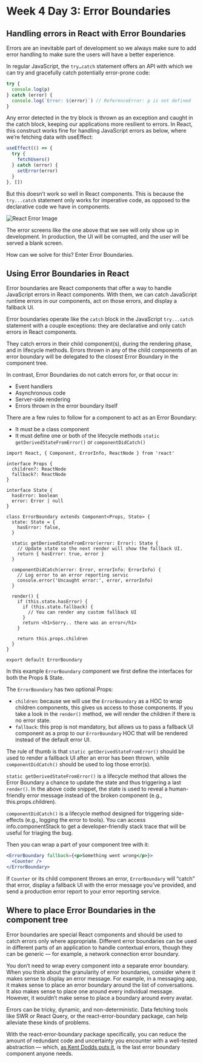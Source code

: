 # Week 4 Day 3: Error Boundaries

## Handling errors in React with Error Boundaries

Errors are an inevitable part of development so we always make sure to add error handling to make sure the users will have a better experience.

In regular JavaScript, the `try…catch` statement offers an API with which we can try and gracefully catch potentially error-prone code:

```js
try {
  console.log(p)
} catch (error) {
  console.log(`Error: ${error}`) // ReferenceError: p is not defined
}
```

Any error detected in the try block is thrown as an exception and caught in the catch block, keeping our applications more resilient to errors. In React, this construct works fine for handling JavaScript errors as below, where we’re fetching data with useEffect:

```js
useEffect(() => {
  try {
    fetchUsers()
  } catch (error) {
    setError(error)
  }
}, [])
```

But this doesn’t work so well in React components. This is because the `try...catch` statement only works for imperative code, as opposed to the declarative code we have in components.

![React Error Image](../images/error-message.png)

The error screens like the one above that we see will only show up in development. In production, the UI will be corrupted, and the user will be served a blank screen.

How can we solve for this? Enter Error Boundaries.

## Using Error Boundaries in React

Error boundaries are React components that offer a way to handle JavaScript errors in React components. With them, we can catch JavaScript runtime errors in our components, act on those errors, and display a fallback UI.

Error boundaries operate like the `catch` block in the JavaScript `try...catch` statement with a couple exceptions: they are declarative and only catch errors in React components.

They catch errors in their child component(s), during the rendering phase, and in lifecycle methods. Errors thrown in any of the child components of an error boundary will be delegated to the closest Error Boundary in the component tree.

In contrast, Error Boundaries do not catch errors for, or that occur in:

- Event handlers
- Asynchronous code
- Server-side rendering
- Errors thrown in the error boundary itself

There are a few rules to follow for a component to act as an Error Boundary:

- It must be a class component
- It must define one or both of the lifecycle methods `static getDerivedStateFromError()` or `componentDidCatch()`

```tsx
import React, { Component, ErrorInfo, ReactNode } from 'react'

interface Props {
  children?: ReactNode
  fallback?: ReactNode
}

interface State {
  hasError: boolean
  error: Error | null
}

class ErrorBoundary extends Component<Props, State> {
  state: State = {
    hasError: false,
  }

  static getDerivedStateFromError(error: Error): State {
    // Update state so the next render will show the fallback UI.
    return { hasError: true, error }
  }

  componentDidCatch(error: Error, errorInfo: ErrorInfo) {
    // Log error to an error reporting servic
    console.error('Uncaught error:', error, errorInfo)
  }

  render() {
    if (this.state.hasError) {
      if (this.state.fallback) {
        // You can render any custom fallback UI
      }
      return <h1>Sorry.. there was an error</h1>
    }

    return this.props.children
  }
}

export default ErrorBoundary
```

In this example `ErrorBoundary` component we first define the interfaces for both the Props & State.

The `ErrorBoundary` has two optional Props:

- `children`: because we will use the `ErrorBoundary` as a HOC to wrap children components, this gives us access to those components. If you take a look in the `render()` method, we will render the children if there is no error state.
- `fallback`: this prop is not mandatory, but allows us to pass a fallback UI component as a prop to our `ErrorBoundary` HOC that will be rendered instead of the default error UI.

The rule of thumb is that `static getDerivedStateFromError()` should be used to render a fallback UI after an error has been thrown, while `componentDidCatch()` should be used to log those error(s).

`static getDerivedStateFromError()` is a lifecycle method that allows the Error Boundary a chance to update the state and thus triggering a last `render()`. In the above code snippet, the state is used to reveal a human-friendly error message instead of the broken component (e.g., this.props.children).

`componentDidCatch()` is a lifecycle method designed for triggering side-effects (e.g., logging the error to tools). You can access info.componentStack to get a developer-friendly stack trace that will be useful for triaging the bug.

Then you can wrap a part of your component tree with it:

```jsx
<ErrorBoundary fallback={<p>Something went wrong</p>}>
  <Counter />
</ErrorBoundary>
```

If `Counter` or its child component throws an error, `ErrorBoundary` will “catch” that error, display a fallback UI with the error message you’ve provided, and send a production error report to your error reporting service.

## Where to place Error Boundaries in the component tree

Error boundaries are special React components and should be used to catch errors only where appropriate. Different error boundaries can be used in different parts of an application to handle contextual errors, though they can be generic — for example, a network connection error boundary.

You don’t need to wrap every component into a separate error boundary. When you think about the granularity of error boundaries, consider where it makes sense to display an error message. For example, in a messaging app, it makes sense to place an error boundary around the list of conversations. It also makes sense to place one around every individual message. However, it wouldn’t make sense to place a boundary around every avatar.

Errors can be tricky, dynamic, and non-deterministic. Data fetching tools like SWR or React Query, or the react-error-boundary package, can help alleviate these kinds of problems.

With the react-error-boundary package specifically, you can reduce the amount of redundant code and uncertainty you encounter with a well-tested abstraction — which, [as Kent Dodds puts it](https://kentcdodds.com/blog/use-react-error-boundary-to-handle-errors-in-react), is the last error boundary component anyone needs.
